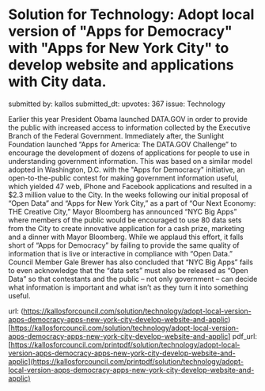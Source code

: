 # Solution for Technology: Adopt local version of "Apps for Democracy" with "Apps for New York City" to develop website and applications with City data. #

submitted by: kallos
submitted_dt: 
upvotes: 367
issue: Technology

Earlier this year President Obama launched DATA.GOV in order to provide the public with increased access to information collected by the Executive Branch of the Federal Government. Immediately after, the Sunlight Foundation launched “Apps for America: The DATA.GOV Challenge” to encourage the development of dozens of applications for people to use in understanding government information. This was based on a similar model adopted in Washington, D.C. with the "Apps for Democracy" initiative, an open-to-the-public contest for making government information useful, which yielded 47 web, iPhone and Facebook applications and resulted in a $2.3 million value to the City.
In the weeks following our initial proposal of “Open Data” and “Apps for New York City,” as a part of “Our Next Economy: THE Creative City,” Mayor Bloomberg has announced “NYC Big Apps” where members of the public would be encouraged to use 80 data sets from the City to create innovative application for a cash prize, marketing and a dinner with Mayor Bloomberg. While we applaud this effort, it falls short of “Apps for Democracy” by failing to provide the same quality of information that is live or interactive in compliance with “Open Data.” Council Member Gale Brewer has also concluded that “NYC Big Apps” fails to even acknowledge that the “data sets” must also be released as “Open Data” so that contestants and the public – not only government – can decide what information is important and what isn’t as they turn it into something useful.

url: (https://kallosforcouncil.com/solution/technology/adopt-local-version-apps-democracy-apps-new-york-city-develop-website-and-applic)[https://kallosforcouncil.com/solution/technology/adopt-local-version-apps-democracy-apps-new-york-city-develop-website-and-applic]
pdf_url: [https://kallosforcouncil.com/printpdf/solution/technology/adopt-local-version-apps-democracy-apps-new-york-city-develop-website-and-applic](https://kallosforcouncil.com/printpdf/solution/technology/adopt-local-version-apps-democracy-apps-new-york-city-develop-website-and-applic)